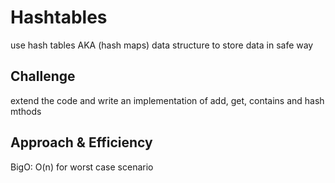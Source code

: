 # Hashtables
use hash tables AKA (hash maps) data structure to store data in safe way

## Challenge
extend the code and write an implementation of add, get, contains and hash mthods

## Approach & Efficiency
BigO: O(n) for worst case scenario

